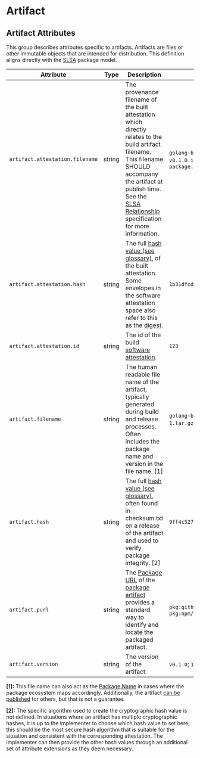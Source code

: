 <!--- Hugo front matter used to generate the website version of this page:
--->

<!-- NOTE: THIS FILE IS AUTOGENERATED. DO NOT EDIT BY HAND. -->
<!-- see templates/registry/markdown/attribute_namespace.md.j2 -->

# Artifact

## Artifact Attributes

This group describes attributes specific to artifacts. Artifacts are files or other immutable objects that are intended for distribution. This definition aligns directly with the [SLSA](https://slsa.dev/spec/v1.0/terminology#package-model) package model.

| Attribute                                                                   | Type   | Description                                                                                                                                                                                                                                                                                                                              | Examples                                                                                                                                                    | Stability                                                        |
| --------------------------------------------------------------------------- | ------ | ---------------------------------------------------------------------------------------------------------------------------------------------------------------------------------------------------------------------------------------------------------------------------------------------------------------------------------------- | ----------------------------------------------------------------------------------------------------------------------------------------------------------- | ---------------------------------------------------------------- |
| <a id="`artifact.attestation.filename`">`artifact.attestation.filename`</a> | string | The provenance filename of the built attestation which directly relates to the build artifact filename. This filename SHOULD accompany the artifact at publish time. See the [SLSA Relationship](https://slsa.dev/spec/v1.0/distributing-provenance#relationship-between-artifacts-and-attestations) specification for more information. | `golang-binary-amd64-v0.1.0.attestation`; `docker-image-amd64-v0.1.0.intoto.json1`; `release-1.tar.gz.attestation`; `file-name-package.tar.gz.intoto.json1` | ![Experimental](https://img.shields.io/badge/-experimental-blue) |
| <a id="`artifact.attestation.hash`">`artifact.attestation.hash`</a>         | string | The full [hash value (see glossary)](https://nvlpubs.nist.gov/nistpubs/FIPS/NIST.FIPS.186-5.pdf), of the built attestation. Some envelopes in the software attestation space also refer to this as the [digest](https://github.com/in-toto/attestation/blob/main/spec/README.md#in-toto-attestation-framework-spec).                     | `1b31dfcd5b7f9267bf2ff47651df1cfb9147b9e4df1f335accf65b4cda498408`                                                                                          | ![Experimental](https://img.shields.io/badge/-experimental-blue) |
| <a id="`artifact.attestation.id`">`artifact.attestation.id`</a>             | string | The id of the build [software attestation](https://slsa.dev/attestation-model).                                                                                                                                                                                                                                                          | `123`                                                                                                                                                       | ![Experimental](https://img.shields.io/badge/-experimental-blue) |
| <a id="`artifact.filename`">`artifact.filename`</a>                         | string | The human readable file name of the artifact, typically generated during build and release processes. Often includes the package name and version in the file name. [1]                                                                                                                                                                  | `golang-binary-amd64-v0.1.0`; `docker-image-amd64-v0.1.0`; `release-1.tar.gz`; `file-name-package.tar.gz`                                                   | ![Experimental](https://img.shields.io/badge/-experimental-blue) |
| <a id="`artifact.hash`">`artifact.hash`</a>                                 | string | The full [hash value (see glossary)](https://nvlpubs.nist.gov/nistpubs/FIPS/NIST.FIPS.186-5.pdf), often found in checksum.txt on a release of the artifact and used to verify package integrity. [2]                                                                                                                                     | `9ff4c52759e2c4ac70b7d517bc7fcdc1cda631ca0045271ddd1b192544f8a3e9`                                                                                          | ![Experimental](https://img.shields.io/badge/-experimental-blue) |
| <a id="`artifact.purl`">`artifact.purl`</a>                                 | string | The [Package URL](https://github.com/package-url/purl-spec) of the [package artifact](https://slsa.dev/spec/v1.0/terminology#package-model) provides a standard way to identify and locate the packaged artifact.                                                                                                                        | `pkg:github/package-url/purl-spec@1209109710924`; `pkg:npm/foo@12.12.3`                                                                                     | ![Experimental](https://img.shields.io/badge/-experimental-blue) |
| <a id="`artifact.version`">`artifact.version`</a>                           | string | The version of the artifact.                                                                                                                                                                                                                                                                                                             | `v0.1.0`; `1.2.1`; `122691-build`                                                                                                                           | ![Experimental](https://img.shields.io/badge/-experimental-blue) |

**[1]:** This file name can also act as the [Package Name](https://slsa.dev/spec/v1.0/terminology#package-model)
in cases where the package ecosystem maps accordingly.
Additionally, the artifact [can be published](https://slsa.dev/spec/v1.0/terminology#software-supply-chain)
for others, but that is not a guarantee.

**[2]:** The specific algorithm used to create the cryptographic hash value is
not defined. In situations where an artifact has multiple
cryptographic hashes, it is up to the implementer to choose which
hash value to set here; this should be the most secure hash algorithm
that is suitable for the situation and consistent with the
corresponding attestation. The implementer can then provide the other
hash values through an additional set of attribute extensions as they
deem necessary.
